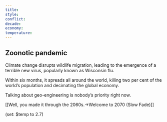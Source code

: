```yaml
---
title: 
style: 
conflict: 
decade: 
economy: 
temperature: 
---
```


## Zoonotic pandemic


Climate change disrupts wildlife migration, leading to the emergence of a terrible new virus, popularly known as Wisconsin flu.

Within six months, it spreads all around the world, killing two per cent of the world’s population and decimating the global economy.

Talking about geo-engineering is nobody’s priority right now.

[[Well, you made it through the 2060s.->Welcome to 2070 (Slow Fade)]]

(set: $temp to 2.7)
